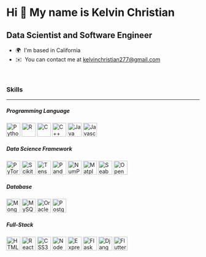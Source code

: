 <!--
**kelvinc123/kelvinc123** is a ✨ _special_ ✨ repository because its `README.md` (this file) appears on your GitHub profile.

Here are some ideas to get you started:

- 🔭 I’m currently working on ...
- 🌱 I’m currently learning ...
- 👯 I’m looking to collaborate on ...
- 🤔 I’m looking for help with ...
- 💬 Ask me about ...
- 📫 How to reach me: ...
- 😄 Pronouns: ...
- ⚡ Fun fact: ...
-->

Hi 👋 My name is Kelvin Christian
=================================

Data Scientist and Software Engineer
------------------------------------

* 🌍  I'm based in California
* ✉️  You can contact me at [kelvinchristian277@gmail.com](mailto:kelvinchristian277@gmail.com)

<br>

### Skills
------------------------------------

##### Programming Language
<p align="left">
  <a href="https://www.python.org/" target="_blank" rel="noreferrer"><img src="https://raw.githubusercontent.com/danielcranney/readme-generator/main/public/icons/skills/python-colored.svg" width="36" height="36" alt="Python" /></a>
  <a href="https://www.r-project.org/about.html" target="_blank" rel="noreferrer"><img src="https://www.r-project.org/logo/Rlogo.svg" width="36" height="36" alt="R" /></a>
  <a href="https://docs.microsoft.com/en-us/cpp/?view=msvc-170" target="_blank" rel="noreferrer"><img src="https://raw.githubusercontent.com/danielcranney/readme-generator/main/public/icons/skills/c-colored.svg" width="36" height="36" alt="C" /></a>
  <a href="https://docs.microsoft.com/en-us/cpp/?view=msvc-170" target="_blank" rel="noreferrer"><img src="https://raw.githubusercontent.com/danielcranney/readme-generator/main/public/icons/skills/cplusplus-colored.svg" width="36" height="36" alt="C++" /></a>
  <a href="https://www.oracle.com/java/" target="_blank" rel="noreferrer"><img src="https://raw.githubusercontent.com/danielcranney/readme-generator/main/public/icons/skills/java-colored.svg" width="36" height="36" alt="Java" /></a>
  <a href="https://developer.mozilla.org/en-US/docs/Web/JavaScript" target="_blank" rel="noreferrer"><img src="https://raw.githubusercontent.com/danielcranney/readme-generator/main/public/icons/skills/javascript-colored.svg" width="36" height="36" alt="Javascript" /></a>
</p>

##### Data Science Framework
<p align="left">
  <a href="https://pytorch.org" target="_blank" rel="noreferrer"><img src="https://upload.wikimedia.org/wikipedia/commons/c/c6/PyTorch_logo_black.svg" width="36" height="36" alt="PyTorch" /></a>
  <a href="https://scikit-learn.org/stable/" target="_blank" rel="noreferrer"><img src="https://upload.wikimedia.org/wikipedia/commons/0/05/Scikit_learn_logo_small.svg" width="36" height="36" alt="Scikit-Learn" /></a>
  <a href="https://www.tensorflow.org" target="_blank" rel="noreferrer"><img src="https://upload.wikimedia.org/wikipedia/commons/2/2d/Tensorflow_logo.svg" width="36" height="36" alt="TensorFlow" /></a>
  <a href="https://pandas.pydata.org/docs/getting_started/tutorials.html" target="_blank" rel="noreferrer"><img src="https://upload.wikimedia.org/wikipedia/commons/e/ed/Pandas_logo.svg" width="36" height="36" alt="Pandas" /></a>
  <a href="https://numpy.org" target="_blank" rel="noreferrer"><img src="https://upload.wikimedia.org/wikipedia/commons/3/31/NumPy_logo_2020.svg" width="36" height="36" alt="NumPy" /></a>
  <a href="https://matplotlib.org" target="_blank" rel="noreferrer"><img src="https://upload.wikimedia.org/wikipedia/commons/8/84/Matplotlib_icon.svg" width="36" height="36" alt="Matplotlib" /></a>
  <a href="https://seaborn.pydata.org" target="_blank" rel="noreferrer"><img src="https://seaborn.pydata.org/_images/logo-tall-lightbg.svg" width="36" height="36" alt="Seaborn" /></a>
  <a href="https://opencv.org" target="_blank" rel="noreferrer"><img src="https://upload.wikimedia.org/wikipedia/commons/3/32/OpenCV_Logo_with_text_svg_version.svg" width="36" height="36" alt="OpenCV" /></a>
</p>

##### Database
<p align="left">
  <a href="https://www.mongodb.com/" target="_blank" rel="noreferrer"><img src="https://raw.githubusercontent.com/danielcranney/readme-generator/main/public/icons/skills/mongodb-colored.svg" width="36" height="36" alt="MongoDB" /></a>
  <a href="https://www.mysql.com/" target="_blank" rel="noreferrer"><img src="https://raw.githubusercontent.com/danielcranney/readme-generator/main/public/icons/skills/mysql-colored.svg" width="36" height="36" alt="MySQL" /></a>
  <a href="https://www.oracle.com/uk/index.html" target="_blank" rel="noreferrer"><img src="https://raw.githubusercontent.com/danielcranney/readme-generator/main/public/icons/skills/oracle-colored.svg" width="36" height="36" alt="Oracle" /></a>
  <a href="https://www.postgresql.org/" target="_blank" rel="noreferrer"><img src="https://raw.githubusercontent.com/danielcranney/readme-generator/main/public/icons/skills/postgresql-colored.svg" width="36" height="36" alt="PostgreSQL" /></a>
</p>

##### Full-Stack
<p align="left">
  <a href="https://developer.mozilla.org/en-US/docs/Glossary/HTML5" target="_blank" rel="noreferrer"><img src="https://raw.githubusercontent.com/danielcranney/readme-generator/main/public/icons/skills/html5-colored.svg" width="36" height="36" alt="HTML5" /></a>
  <a href="https://reactjs.org/" target="_blank" rel="noreferrer"><img src="https://raw.githubusercontent.com/danielcranney/readme-generator/main/public/icons/skills/react-colored.svg" width="36" height="36" alt="React" /></a>
  <a href="https://www.w3.org/TR/CSS/#css" target="_blank" rel="noreferrer"><img src="https://raw.githubusercontent.com/danielcranney/readme-generator/main/public/icons/skills/css3-colored.svg" width="36" height="36" alt="CSS3" /></a>
  <a href="https://nodejs.org/en/" target="_blank" rel="noreferrer"><img src="https://raw.githubusercontent.com/danielcranney/readme-generator/main/public/icons/skills/nodejs-colored.svg" width="36" height="36" alt="NodeJS" /></a>
  <a href="https://expressjs.com/" target="_blank" rel="noreferrer"><img src="https://raw.githubusercontent.com/danielcranney/readme-generator/main/public/icons/skills/express-colored.svg" width="36" height="36" alt="Express" /></a>
  <a href="https://flask.palletsprojects.com/en/2.0.x/" target="_blank" rel="noreferrer"><img src="https://raw.githubusercontent.com/danielcranney/readme-generator/main/public/icons/skills/flask-colored.svg" width="36" height="36" alt="Flask" /></a>
  <a href="https://www.djangoproject.com/" target="_blank" rel="noreferrer"><img src="https://raw.githubusercontent.com/danielcranney/readme-generator/main/public/icons/skills/django-colored.svg" width="36" height="36" alt="Django" /></a>
  <a href="https://flutter.dev/" target="_blank" rel="noreferrer"><img src="https://raw.githubusercontent.com/danielcranney/readme-generator/main/public/icons/skills/flutter-colored.svg" width="36" height="36" alt="Flutter" /></a>
</p>
